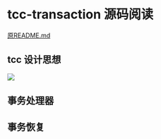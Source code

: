# tcc-transaction 源码阅读

[原README.md](./README-TCC.md)

## tcc 设计思想

![](https://i.imgur.com/rHuwLal.jpg)

## 事务处理器

## 事务恢复